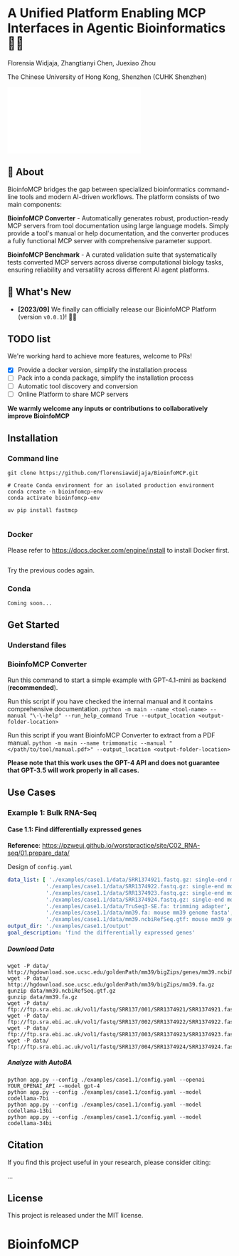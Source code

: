 # A Unified Platform Enabling MCP Interfaces in Agentic Bioinformatics 🧬🤖


Florensia Widjaja, Zhangtianyi Chen, Juexiao Zhou

The Chinese University of Hong Kong, Shenzhen (CUHK Shenzhen)

<!-- <a href='media/advs.202407094.pdf'><img src='https://img.shields.io/badge/Paper-PDF-red'></a> -->

![Main Figure of the BioinfoMCP Platform](/Users/florensiawidjaja/Documents/BioInfoMCP/media/main-fig.pdf)


## 🚀 About
BioinfoMCP bridges the gap between specialized bioinformatics command-line tools and modern AI-driven workflows. The platform consists of two main components:

**BioinfoMCP Converter** - Automatically generates robust, production-ready MCP servers from tool documentation using large language models. Simply provide a tool's manual or help documentation, and the converter produces a fully functional MCP server with comprehensive parameter support.

**BioinfoMCP Benchmark** - A curated validation suite that systematically tests converted MCP servers across diverse computational biology tasks, ensuring reliability and versatility across different AI agent platforms.

## 🧐 What's New
- **[2023/09]** We finally can officially release our BioinfoMCP Platform (version `v0.0.1`)! 🥳👏

## TODO list

We're working hard to achieve more features, welcome to PRs!

- [x] Provide a docker version, simplify the installation process
- [ ] Pack into a conda package, simplify the installation process
- [ ] Automatic tool discovery and conversion
- [ ] Online Platform to share MCP servers

**We warmly welcome any inputs or contributions to collaboratively improve BioinfoMCP**


## Installation

### Command line
```shell
git clone https://github.com/florensiawidjaja/BioinfoMCP.git

# Create Conda environment for an isolated production environment
conda create -n bioinfomcp-env
conda activate bioinfomcp-env

uv pip install fastmcp


```

### Docker

Please refer to https://docs.docker.com/engine/install to install Docker first.

```shell

```


Try the previous codes again.

### Conda
```shell
Coming soon...
```

## Get Started

### Understand files


### BioinfoMCP Converter

Run this command to start a simple example with GPT-4.1-mini as backend (**recommended**).

Run this script if you have checked the internal manual and it contains comprehensive documentation.
`python -m main --name <tool-name> --manual "\-\-help" --run_help_command True --output_location <output-folder-location>`

Run this script if you want BioinfoMCP Converter to extract from a PDF manual.
`python -m main --name trimmomatic --manual "</path/to/tool/manual.pdf>" --output_location <output-folder-location>`

**Please note that this work uses the GPT-4 API and does not guarantee that GPT-3.5 will work properly in all cases.**

## Use Cases

### Example 1: Bulk RNA-Seq

#### Case 1.1: Find differentially expressed genes

**Reference**: https://pzweuj.github.io/worstpractice/site/C02_RNA-seq/01.prepare_data/

Design of `config.yaml`
```yaml
data_list: [ './examples/case1.1/data/SRR1374921.fastq.gz: single-end mouse rna-seq reads, replicate 1 in LoGlu group',
            './examples/case1.1/data/SRR1374922.fastq.gz: single-end mouse rna-seq reads, replicate 2 in LoGlu group',
            './examples/case1.1/data/SRR1374923.fastq.gz: single-end mouse rna-seq reads, replicate 1 in HiGlu group',
            './examples/case1.1/data/SRR1374924.fastq.gz: single-end mouse rna-seq reads, replicate 2 in HiGlu group',
            './examples/case1.1/data/TruSeq3-SE.fa: trimming adapter',
            './examples/case1.1/data/mm39.fa: mouse mm39 genome fasta',
            './examples/case1.1/data/mm39.ncbiRefSeq.gtf: mouse mm39 genome annotation' ]
output_dir: './examples/case1.1/output'
goal_description: 'find the differentially expressed genes'
```

##### Download Data
```shell
wget -P data/ http://hgdownload.soe.ucsc.edu/goldenPath/mm39/bigZips/genes/mm39.ncbiRefSeq.gtf.gz
wget -P data/ http://hgdownload.soe.ucsc.edu/goldenPath/mm39/bigZips/mm39.fa.gz
gunzip data/mm39.ncbiRefSeq.gtf.gz
gunzip data/mm39.fa.gz
wget -P data/ ftp://ftp.sra.ebi.ac.uk/vol1/fastq/SRR137/001/SRR1374921/SRR1374921.fastq.gz
wget -P data/ ftp://ftp.sra.ebi.ac.uk/vol1/fastq/SRR137/002/SRR1374922/SRR1374922.fastq.gz
wget -P data/ ftp://ftp.sra.ebi.ac.uk/vol1/fastq/SRR137/003/SRR1374923/SRR1374923.fastq.gz
wget -P data/ ftp://ftp.sra.ebi.ac.uk/vol1/fastq/SRR137/004/SRR1374924/SRR1374924.fastq.gz
```

##### Analyze with AutoBA

```shell
python app.py --config ./examples/case1.1/config.yaml --openai YOUR_OPENAI_API --model gpt-4
python app.py --config ./examples/case1.1/config.yaml --model codellama-7bi
python app.py --config ./examples/case1.1/config.yaml --model codellama-13bi
python app.py --config ./examples/case1.1/config.yaml --model codellama-34bi
```

## Citation

If you find this project useful in your research, please consider citing:

...


## License

This project is released under the MIT license.
# BioinfoMCP